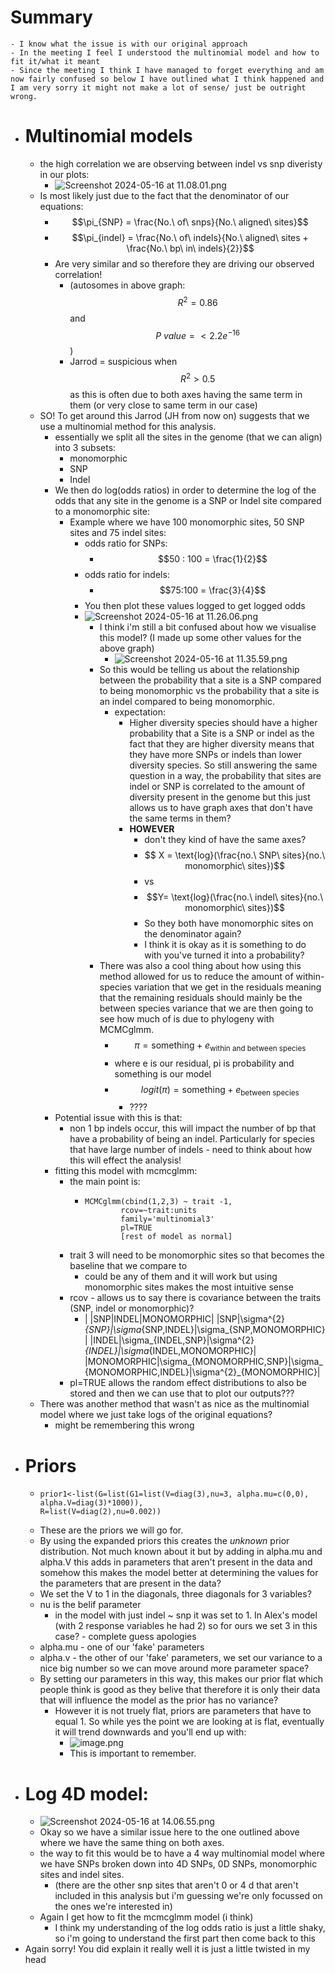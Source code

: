 # Summary
	- I know what the issue is with our original approach
	- In the meeting I feel I understood the multinomial model and how to fit it/what it meant
	- Since the meeting I think I have managed to forget everything and am now fairly confused so below I have outlined what I think happened and I am very sorry it might not make a lot of sense/ just be outright wrong.
- # Multinomial models
	- the high correlation we are observing between indel vs snp diveristy in our plots:
		- ![Screenshot 2024-05-16 at 11.08.01.png](../assets/Screenshot_2024-05-16_at_11.08.01_1715854083171_0.png)
	- Is most likely just due to the fact that the denominator of our equations:
		- $$\pi_{SNP} = \frac{No.\ of\ snps}{No.\ aligned\ sites}$$
		- $$\pi_{indel} = \frac{No.\ of\ indels}{No.\ aligned\ sites + \frac{No.\ bp\ in\ indels}{2}}$$
		- Are very similar and so therefore they are driving our observed correlation!
			- (autosomes in above graph: $$R^2 = 0.86$$ and $$P\ value = < 2.2 e^{-16}$$)
			- Jarrod = suspicious when $$R^2 > 0.5$$ as this is often due to both axes having the same term in them (or very close to same term in our case)
	- SO! To get around this Jarrod (JH from now on) suggests that we use a multinomial method for this analysis.
		- essentially we split all the sites in the genome (that we can align) into 3 subsets:
			- monomorphic
			- SNP
			- Indel
		- We then do log(odds ratios) in order to determine the log of the odds that any site in the genome is a SNP or Indel site compared to a monomorphic site:
			- Example where we have 100 monomorphic sites, 50 SNP sites and 75 indel sites:
				- odds ratio for SNPs:
					- $$50 : 100 = \frac{1}{2}$$
				- odds ratio for indels:
					- $$75:100 = \frac{3}{4}$$
				- You then plot these values logged to get logged odds
				- ![Screenshot 2024-05-16 at 11.26.06.png](../assets/Screenshot_2024-05-16_at_11.26.06_1715855169580_0.png)
					- I think i'm still a bit confused about how we visualise this model? (I made up some other values for the above graph)
						- ![Screenshot 2024-05-16 at 11.35.59.png](../assets/Screenshot_2024-05-16_at_11.35.59_1715855763216_0.png)
					- So this would be telling us about the relationship between the probability that a site is a SNP compared to being monomorphic vs the probability that a site is an indel compared to being monomorphic.
						- expectation:
							- Higher diversity species should have a higher probability that a Site is a SNP or indel as the fact that they are higher diversity means that they have more SNPs or indels than lower diversity species. So still answering the same question in a way, the probability that sites are indel or SNP is correlated to the amount of diversity present in the genome but this just allows us to have graph axes that don't have the same terms in them?
							- **HOWEVER**
								- don't they kind of have the same axes?
								- $$ X = \text{log}(\frac{no.\ SNP\ sites}{no.\ monomorphic\ sites})$$
								- vs
								- $$Y= \text{log}(\frac{no.\ indel\ sites}{no.\ monomorphic\ sites})$$
								- So they both have monomorphic sites on the denominator again?
								- I think it is okay as it is something to do with you've turned it into a probability?
					- There was also a cool thing about how using this method allowed for us to reduce the amount of within-species variation that we get in the residuals meaning that the remaining residuals should mainly be the between species variance that we are then going to see how much of is due to phylogeny with MCMCglmm.
						- $$\pi = \text{something} + e_{\text{within and between species}}$$
						- where e is our residual, pi is probability and something is our model
						- $$logit(\pi) = \text{something} + e_{\text{between species}}$$
							- ????
		- Potential issue with this is that:
			- non 1 bp indels occur, this will impact the number of bp that have a probability of being an indel. Particularly for species that have large number of indels - need to think about how this will effect the analysis!
		- fitting this model with mcmcglmm:
			- the main point is:
				- ```
				  MCMCglmm(cbind(1,2,3) ~ trait -1,
				          rcov=~trait:units
				          family='multinomial3'
				          pl=TRUE
				          [rest of model as normal]
				  ```
			- trait 3 will need to be monomorphic sites so that becomes the baseline that we compare to
				- could be any of them and it will work but using monomorphic sites makes the most intuitive sense
			- rcov - allows us to say there is covariance between the traits (SNP, indel or monomorphic)?
				- | |SNP|INDEL|MONOMORPHIC|
				  |SNP|\sigma^{2}_{SNP}|\sigma_{SNP,INDEL}|\sigma_{SNP,MONOMORPHIC}|
				  |INDEL|\sigma_{INDEL,SNP}|\sigma^{2}_{INDEL}|\sigma_{INDEL,MONOMORPHIC}|
				  |MONOMORPHIC|\sigma_{MONOMORPHIC,SNP}|\sigma_{MONOMORPHIC,INDEL}|\sigma^{2}_{MONOMORPHIC}|
			- pl=TRUE allows the random effect distributions to also be stored and then we can use that to plot our outputs???
	- There was another method that wasn't as nice as the multinomial model where we just take logs of the original equations?
		- might be remembering this wrong
- # Priors
	- ```
	  prior1<-list(G=list(G1=list(V=diag(3),nu=3, alpha.mu=c(0,0), alpha.V=diag(3)*1000)), 
	  R=list(V=diag(2),nu=0.002))
	  
	  ```
	- These are the priors we will go for.
	- By using the expanded priors this creates the *unknown* prior distribution. Not much known about it but by adding in alpha.mu and alpha.V this adds in parameters that aren't present in the data and somehow this makes the model better at determining the values for the parameters that are present in the data?
	- We set the V to 1 in the diagonals, three diagonals for 3 variables?
	- nu is the belif parameter
		- in the model with just indel ~ snp it was set to 1. In Alex's model (with 2 response variables he had 2) so for ours we set 3 in this case? - complete guess apologies
	- alpha.mu - one of our 'fake' parameters
	- alpha.v - the other of our 'fake' parameters, we set our variance to a nice big number so we can move around more parameter space?
	- By setting our parameters in this way, this makes our prior flat which people think is good as they belive that therefore it is only their data that will influence the model as the prior has no variance?
		- However it is not truely flat, priors are parameters that have to equal 1. So while yes the point we are looking at is flat, eventually it will trend downwards and you'll end up with:
			- ![image.png](../assets/image_1715864655854_0.png)
			- This is important to remember.
- # Log 4D model:
	- ![Screenshot 2024-05-16 at 14.06.55.png](../assets/Screenshot_2024-05-16_at_14.06.55_1715864820425_0.png)
	- Okay so we have a similar issue here to the one outlined above where we have the same thing on both axes.
	- the way to fit this would be to have a 4 way multinomial model where we have SNPs broken down into 4D SNPs, 0D SNPs, monomorphic sites and indel sites.
		- (there are the other snp sites that aren't 0 or 4 d that aren't included in this analysis but i'm guessing we're only focussed on the ones we're interested in)
	- Again I get how to fit the mcmcglmm model (i think)
		- I think my understanding of the log odds ratio is just a little shaky, so i'm going to understand the first part then come back to this
- Again sorry! You did explain it really well it is just a little twisted in my head